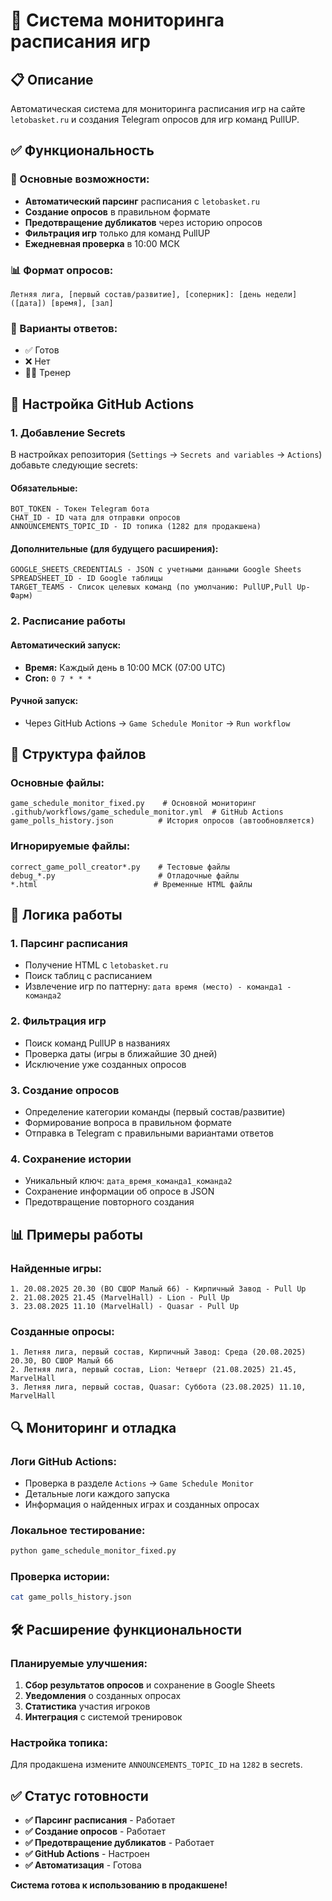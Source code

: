# 🏀 Система мониторинга расписания игр

## 📋 Описание

Автоматическая система для мониторинга расписания игр на сайте `letobasket.ru` и создания Telegram опросов для игр команд PullUP.

## ✅ Функциональность

### 🎯 Основные возможности:
- **Автоматический парсинг** расписания с `letobasket.ru`
- **Создание опросов** в правильном формате
- **Предотвращение дубликатов** через историю опросов
- **Фильтрация игр** только для команд PullUP
- **Ежедневная проверка** в 10:00 МСК

### 📊 Формат опросов:
```
Летняя лига, [первый состав/развитие], [соперник]: [день недели] ([дата]) [время], [зал]
```

### 🎯 Варианты ответов:
- ✅ Готов
- ❌ Нет
- 👨‍🏫 Тренер

## 🔧 Настройка GitHub Actions

### 1. Добавление Secrets

В настройках репозитория (`Settings` → `Secrets and variables` → `Actions`) добавьте следующие secrets:

#### **Обязательные:**
```
BOT_TOKEN - Токен Telegram бота
CHAT_ID - ID чата для отправки опросов
ANNOUNCEMENTS_TOPIC_ID - ID топика (1282 для продакшена)
```

#### **Дополнительные (для будущего расширения):**
```
GOOGLE_SHEETS_CREDENTIALS - JSON с учетными данными Google Sheets
SPREADSHEET_ID - ID Google таблицы
TARGET_TEAMS - Список целевых команд (по умолчанию: PullUP,Pull Up-Фарм)
```

### 2. Расписание работы

#### **Автоматический запуск:**
- **Время:** Каждый день в 10:00 МСК (07:00 UTC)
- **Cron:** `0 7 * * *`

#### **Ручной запуск:**
- Через GitHub Actions → `Game Schedule Monitor` → `Run workflow`

## 📁 Структура файлов

### **Основные файлы:**
```
game_schedule_monitor_fixed.py    # Основной мониторинг
.github/workflows/game_schedule_monitor.yml  # GitHub Actions
game_polls_history.json          # История опросов (автообновляется)
```

### **Игнорируемые файлы:**
```
correct_game_poll_creator*.py    # Тестовые файлы
debug_*.py                       # Отладочные файлы
*.html                          # Временные HTML файлы
```

## 🚀 Логика работы

### 1. Парсинг расписания
- Получение HTML с `letobasket.ru`
- Поиск таблиц с расписанием
- Извлечение игр по паттерну: `дата время (место) - команда1 - команда2`

### 2. Фильтрация игр
- Поиск команд PullUP в названиях
- Проверка даты (игры в ближайшие 30 дней)
- Исключение уже созданных опросов

### 3. Создание опросов
- Определение категории команды (первый состав/развитие)
- Формирование вопроса в правильном формате
- Отправка в Telegram с правильными вариантами ответов

### 4. Сохранение истории
- Уникальный ключ: `дата_время_команда1_команда2`
- Сохранение информации об опросе в JSON
- Предотвращение повторного создания

## 📊 Примеры работы

### **Найденные игры:**
```
1. 20.08.2025 20.30 (ВО СШОР Малый 66) - Кирпичный Завод - Pull Up
2. 21.08.2025 21.45 (MarvelHall) - Lion - Pull Up
3. 23.08.2025 11.10 (MarvelHall) - Quasar - Pull Up
```

### **Созданные опросы:**
```
1. Летняя лига, первый состав, Кирпичный Завод: Среда (20.08.2025) 20.30, ВО СШОР Малый 66
2. Летняя лига, первый состав, Lion: Четверг (21.08.2025) 21.45, MarvelHall
3. Летняя лига, первый состав, Quasar: Суббота (23.08.2025) 11.10, MarvelHall
```

## 🔍 Мониторинг и отладка

### **Логи GitHub Actions:**
- Проверка в разделе `Actions` → `Game Schedule Monitor`
- Детальные логи каждого запуска
- Информация о найденных играх и созданных опросах

### **Локальное тестирование:**
```bash
python game_schedule_monitor_fixed.py
```

### **Проверка истории:**
```bash
cat game_polls_history.json
```

## 🛠️ Расширение функциональности

### **Планируемые улучшения:**
1. **Сбор результатов опросов** и сохранение в Google Sheets
2. **Уведомления** о созданных опросах
3. **Статистика** участия игроков
4. **Интеграция** с системой тренировок

### **Настройка топика:**
Для продакшена измените `ANNOUNCEMENTS_TOPIC_ID` на `1282` в secrets.

## ✅ Статус готовности

- **✅ Парсинг расписания** - Работает
- **✅ Создание опросов** - Работает
- **✅ Предотвращение дубликатов** - Работает
- **✅ GitHub Actions** - Настроен
- **✅ Автоматизация** - Готова

**Система готова к использованию в продакшене!**
